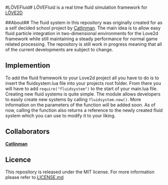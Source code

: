 #LÖVEFluid#
LÖVEFluid is a real time fluid simulation framework for [LÖVE2D](http://love2d.org/)

##About##
The fluid system in this repository was originally created for as a self decided school project by [Catlinman](https://github.com/Catlinman). The main idea is to allow easy fluid particle integration in two-dimensional environments for the Love2d framework while still maintaining a steady performance for normal game related processing. The repository is still work in progress meaning that all of the current developments are subject to change.

## Implemention ##

To add the fluid framework to your Love2d project all you have to do is to insert the fluidsystem.lua file into your projects root folder. From there you will have to add `require("fluidsystem")` to the start of your main.lua file. Creating new fluid systems is quite simple. The module allows developers to easily create new systems by calling `fluidsystem.new()`. More information on the parameters of the function will be added soon. As of now, calling the function also returns a reference to the newly created fluid system which you can use to modify it to your liking. 

## Collaborators ##

**[Catlinman](http://catlinman.com/)**

## Licence ##

This repository is released under the MIT license. For more information please refer to [LICENSE.md](https://github.com/Catlinman/LOVEFluid/blob/master/LICENSE.md)
